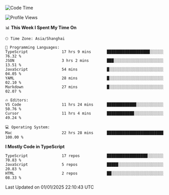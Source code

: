 <!--START_SECTION:waka-->
![Code Time](http://img.shields.io/badge/Code%20Time-7%2C186%20hrs%2026%20mins-blue)

![Profile Views](http://img.shields.io/badge/Profile%20Views-0-blue)

📊 **This Week I Spent My Time On** 

```text
🕑︎ Time Zone: Asia/Shanghai

💬 Programming Languages: 
TypeScript               17 hrs 9 mins       ███████████████████░░░░░░   76.32 % 
JSON                     3 hrs 2 mins        ███░░░░░░░░░░░░░░░░░░░░░░   13.51 % 
JavaScript               54 mins             █░░░░░░░░░░░░░░░░░░░░░░░░   04.05 % 
YAML                     28 mins             █░░░░░░░░░░░░░░░░░░░░░░░░   02.10 % 
Markdown                 27 mins             █░░░░░░░░░░░░░░░░░░░░░░░░   02.07 % 

🔥 Editors: 
VS Code                  11 hrs 24 mins      █████████████░░░░░░░░░░░░   50.76 % 
Cursor                   11 hrs 4 mins       ████████████░░░░░░░░░░░░░   49.24 % 

💻 Operating System: 
Mac                      22 hrs 28 mins      █████████████████████████   100.00 % 
```

**I Mostly Code in TypeScript** 

```text
TypeScript               17 repos            ██████████████████░░░░░░░   70.83 % 
JavaScript               5 repos             █████░░░░░░░░░░░░░░░░░░░░   20.83 % 
HTML                     2 repos             ██░░░░░░░░░░░░░░░░░░░░░░░   08.33 % 
```




 Last Updated on 01/01/2025 22:10:43 UTC
<!--END_SECTION:waka-->
